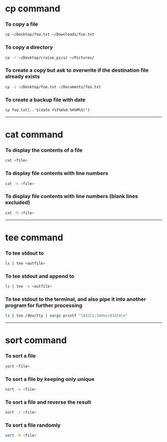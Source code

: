 # cp command

### To copy a file
```bash
cp ~/Desktop/foo.txt ~/Downloads/foo.txt
````
### To copy a directory
```bash
cp -r ~/Desktop/cruise_pics/ ~/Pictures/
```
### To create a copy but ask to overwrite if the destination file already exists
```bash
cp -i ~/Desktop/foo.txt ~/Documents/foo.txt
```
### To create a backup file with date
```bash
cp foo.txt{,."$(date +%Y%m%d-%H%M%S)"}
```
---

# cat command

### To display the contents of a file
```bash
cat <file>
```
### To display file contents with line numbers
```bash
cat -n <file>
```
### To display file contents with line numbers (blank lines excluded)
```bash
cat -b <file>
```

---

# tee command

### To tee stdout to <outfile>
```bash
ls | tee <outfile>
```
### To tee stdout and append to <outfile>
```bash
ls | tee -a <outfile>
```
### To tee stdout to the terminal, and also pipe it into another program for further processing
```bash
ls | tee /dev/tty | xargs printf "\033[1;34m%s\033[m\n"
```
---

# sort command


### To sort a file
```bash
sort <file>
```
### To sort a file by keeping only unique
```bash
sort -u <file>
```
### To sort a file and reverse the result
```bash
sort -r <file>
```
### To sort a file randomly
```bash
sort -R <file>
```
